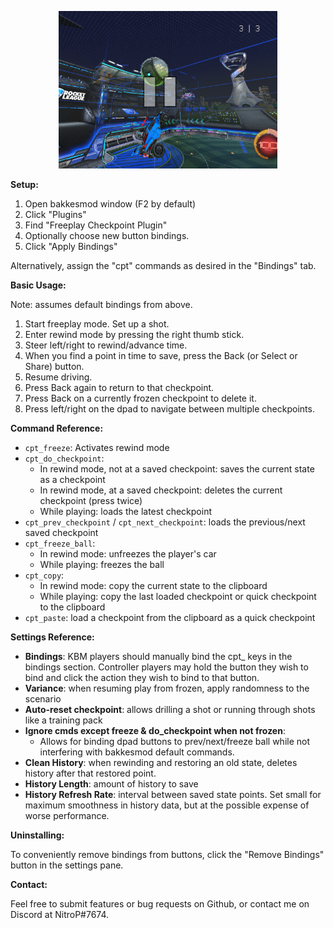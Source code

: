 <p align="center"><img src="banner.png" width="350"></p>

**Setup:**

1. Open bakkesmod window (F2 by default)
2. Click "Plugins"
3. Find "Freeplay Checkpoint Plugin"
4. Optionally choose new button bindings.
5. Click "Apply Bindings"

Alternatively, assign the "cpt" commands as desired in the "Bindings" tab.

**Basic Usage:**

Note: assumes default bindings from above.

1. Start freeplay mode.  Set up a shot.
2. Enter rewind mode by pressing the right thumb stick.
3. Steer left/right to rewind/advance time.
4. When you find a point in time to save, press the Back (or Select or Share) button.
5. Resume driving.
6. Press Back again to return to that checkpoint.
7. Press Back on a currently frozen checkpoint to delete it.
8. Press left/right on the dpad to navigate between multiple checkpoints.

**Command Reference:**

- `cpt_freeze`: Activates rewind mode
- `cpt_do_checkpoint`:
  - In rewind mode, not at a saved checkpoint: saves the current state as a checkpoint
  - In rewind mode, at a saved checkpoint: deletes the current checkpoint (press twice)
  - While playing: loads the latest checkpoint
- `cpt_prev_checkpoint` / `cpt_next_checkpoint`: loads the previous/next saved checkpoint
- `cpt_freeze_ball`:
  - In rewind mode: unfreezes the player's car
  - While playing: freezes the ball
- `cpt_copy`:
  - In rewind mode: copy the current state to the clipboard
  - While playing: copy the last loaded checkpoint or quick checkpoint to the clipboard
- `cpt_paste`: load a checkpoint from the clipboard as a quick checkpoint

**Settings Reference:**

- **Bindings**: KBM players should manually bind the cpt_ keys in the bindings section.
  Controller players may hold the button they wish to bind and click the action they
  wish to bind to that button.
- **Variance**: when resuming play from frozen, apply randomness to the scenario
- **Auto-reset checkpoint**: allows drilling a shot or running through shots like a
  training pack
- **Ignore cmds except freeze & do_checkpoint when not frozen**:
  - Allows for binding dpad buttons to prev/next/freeze ball while not interfering with
    bakkesmod default commands.
- **Clean History**: when rewinding and restoring an old state, deletes history after that
  restored point.
- **History Length**: amount of history to save
- **History Refresh Rate**: interval between saved state points.  Set small for maximum
  smoothness in history data, but at the possible expense of worse performance.

**Uninstalling:**

To conveniently remove bindings from buttons, click the "Remove Bindings" button
in the settings pane.

**Contact:**

Feel free to submit features or bug requests on Github, or contact me on Discord at NitroP#7674.
